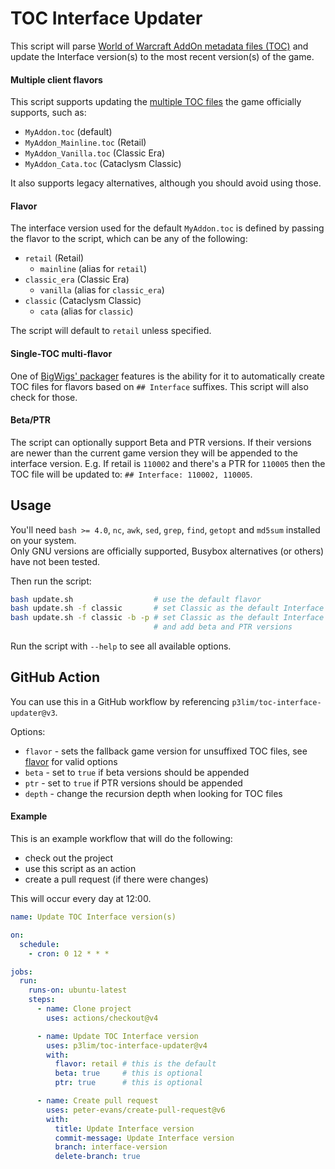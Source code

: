 # TOC Interface Updater

This script will parse [World of Warcraft AddOn metadata files (TOC)](https://warcraft.wiki.gg/wiki/TOC_format) and update the Interface version(s) to the most recent version(s) of the game.

#### Multiple client flavors

This script supports updating the [multiple TOC files](https://warcraft.wiki.gg/wiki/TOC_format#Multiple_client_flavors) the game officially supports, such as:

- `MyAddon.toc` (default)
- `MyAddon_Mainline.toc` (Retail)
- `MyAddon_Vanilla.toc` (Classic Era)
- `MyAddon_Cata.toc` (Cataclysm Classic)

It also supports legacy alternatives, although you should avoid using those.

#### Flavor

The interface version used for the default `MyAddon.toc` is defined by passing the flavor to the script, which can be any of the following:

- `retail` (Retail)
  - `mainline` (alias for `retail`)
- `classic_era` (Classic Era)
  - `vanilla` (alias for `classic_era`)
- `classic` (Cataclysm Classic)
  - `cata` (alias for `classic`)

The script will default to `retail` unless specified.

#### Single-TOC multi-flavor

One of [BigWigs' packager](https://github.com/BigWigsMods/packager/?tab=readme-ov-file#single-toc-file) features is the ability for it to automatically create TOC files for flavors based on `## Interface` suffixes. This script will also check for those.

#### Beta/PTR

The script can optionally support Beta and PTR versions. If their versions are newer than the current game version they will be appended to the interface version. E.g. If retail is `110002` and there's a PTR for `110005` then the TOC file will be updated to: `## Interface: 110002, 110005`.

## Usage

You'll need `bash >= 4.0`, `nc`, `awk`, `sed`, `grep`, `find`, `getopt` and `md5sum` installed on your system.  
Only GNU versions are officially supported, Busybox alternatives (or others) have not been tested.

Then run the script:
```bash
bash update.sh                  # use the default flavor
bash update.sh -f classic       # set Classic as the default Interface version
bash update.sh -f classic -b -p # set Classic as the default Interface version,
                                # and add beta and PTR versions
```

Run the script with `--help` to see all available options.

## GitHub Action

You can use this in a GitHub workflow by referencing `p3lim/toc-interface-updater@v3`.

Options:
- `flavor` - sets the fallback game version for unsuffixed TOC files, see [flavor](#flavor) for valid options
- `beta` - set to `true` if beta versions should be appended
- `ptr` - set to `true` if PTR versions should be appended
- `depth` - change the recursion depth when looking for TOC files

#### Example

This is an example workflow that will do the following:
- check out the project
- use this script as an action
- create a pull request (if there were changes)

This will occur every day at 12:00.

```yaml
name: Update TOC Interface version(s)

on:
  schedule:
    - cron: 0 12 * * *

jobs:
  run:
    runs-on: ubuntu-latest
    steps:
      - name: Clone project
        uses: actions/checkout@v4

      - name: Update TOC Interface version
        uses: p3lim/toc-interface-updater@v4
        with:
          flavor: retail # this is the default
          beta: true     # this is optional
          ptr: true      # this is optional

      - name: Create pull request
        uses: peter-evans/create-pull-request@v6
        with:
          title: Update Interface version
          commit-message: Update Interface version
          branch: interface-version
          delete-branch: true
```
